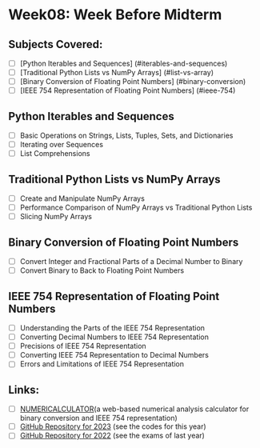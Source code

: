 # Week08: Week Before Midterm

## Subjects Covered:
- [ ] [Python Iterables and Sequences] (#iterables-and-sequences)
- [ ] [Traditional Python Lists vs NumPy Arrays] (#list-vs-array)
- [ ] [Binary Conversion of Floating Point Numbers] (#binary-conversion)
- [ ] [IEEE 754 Representation of Floating Point Numbers] (#ieee-754)

## Python Iterables and Sequences <a name="iterables-and-sequences"></a>
- [ ] Basic Operations on Strings, Lists, Tuples, Sets, and Dictionaries
- [ ] Iterating over Sequences
- [ ] List Comprehensions

## Traditional Python Lists vs NumPy Arrays <a name="list-vs-array"></a>
- [ ] Create and Manipulate NumPy Arrays
- [ ] Performance Comparison of NumPy Arrays vs Traditional Python Lists
- [ ] Slicing NumPy Arrays

## Binary Conversion of Floating Point Numbers <a name="binary-conversion"></a>
- [ ] Convert Integer and Fractional Parts of a Decimal Number to Binary
- [ ] Convert Binary to Back to Floating Point Numbers

## IEEE 754 Representation of Floating Point Numbers <a name="ieee-754"></a>
- [ ] Understanding the Parts of the IEEE 754 Representation
- [ ] Converting Decimal Numbers to IEEE 754 Representation
- [ ] Precisions of IEEE 754 Representation
- [ ] Converting IEEE 754 Representation to Decimal Numbers
- [ ] Errors and Limitations of IEEE 754 Representation

## Links:
- [ ] <a href="https://numericalculator.canbula.com/" target="_blank">NUMERICALCULATOR</a>(a web-based numerical analysis calculator for binary conversion and IEEE 754 representation)
- [ ] <a href="https://www.github.com/canbula/NumericalAnalysis" target="_blank">GitHub Repository for 2023</a> (see the codes for this year)
- [ ] <a href="https://github.com/canbula/NumericalAnalysis/tree/2022" target="_blank">GitHub Repository for 2022</a> (see the exams of last year)